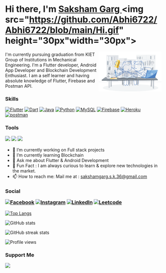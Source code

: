 ### <h1>Hi there,  I'm <a href="https://www.linkedin.com/in/sakshamsudo/" target="_blank"> Saksham Garg </a><img src="https://github.com/Abhi6722/Abhi6722/blob/main/Hi.gif" height="30px"width="30px"></h1>

<div>  
   <div>
      <img width="40%" align="right"  src="https://github.com/Abhi6722/Abhi6722/blob/main/workbench.svg" >
  </div>
I'm currently pursuing graduation from KIET Group of Institutions in Mechanical Engineering. I'm a Flutter developer, Android App Developer and Blockchain
Development Enthusiast. I am a self learner and having absolute knowledge of Flutter, Firebase and Postman API.
</div>





### Skills

<p align="left">
<a href="https://flutter.dev/" target="_blank" rel="noreferrer"><img src="https://raw.githubusercontent.com/danielcranney/readme-generator/main/public/icons/skills/flutter-colored.svg" width="36" height="36" alt="Flutter" /></a>
<a href="https://dart.dev/" target="_blank" rel="noreferrer"><img src="https://raw.githubusercontent.com/danielcranney/readme-generator/main/public/icons/skills/dart-colored.svg" width="36" height="36" alt="Dart" /></a>
<a href="https://www.oracle.com/java/" target="_blank" rel="noreferrer"><img src="https://raw.githubusercontent.com/danielcranney/readme-generator/main/public/icons/skills/java-colored.svg" width="36" height="36" alt="Java" /></a>
<a href="https://www.python.org/" target="_blank" rel="noreferrer"><img src="https://raw.githubusercontent.com/danielcranney/readme-generator/main/public/icons/skills/python-colored.svg" width="36" height="36" alt="Python" /></a>
<a href="https://www.mysql.com/" target="_blank" rel="noreferrer"><img src="https://raw.githubusercontent.com/danielcranney/readme-generator/main/public/icons/skills/mysql-colored.svg" width="36" height="36" alt="MySQL" /></a>
<a href="https://firebase.google.com/" target="_blank" rel="noreferrer"><img src="https://raw.githubusercontent.com/danielcranney/readme-generator/main/public/icons/skills/firebase-colored.svg" width="36" height="36" alt="Firebase" /></a>
<a href="https://www.heroku.com/" target="_blank" rel="noreferrer"><img src="https://raw.githubusercontent.com/danielcranney/readme-generator/main/public/icons/skills/heroku-colored.svg" width="36" height="36" alt="Heroku" /></a>
<a href="https://postman.com" target="_blank" rel="noreferrer"> <img src="https://www.vectorlogo.zone/logos/getpostman/getpostman-icon.svg"
alt="postman" width="36" height="36"/> </a>
</p>

   <div>
  <h3>Tools
    <p>
    <div>
   <img src="https://img.shields.io/badge/Visual_Studio_Code-0078D4?style=for-the-badge&logo=visual%20studio%20code&logoColor=white" />
   <img src="https://img.shields.io/badge/Android_Studio-3DDC84?style=for-the-badge&logo=android-studio&logoColor=white" />   
   <img src="https://img.shields.io/badge/IntelliJ_IDEA-000000.svg?style=for-the-badge&logo=intellij-idea&logoColor=white" />
      </div>  
   </p>
  </div>
  
  
- 🔭 I’m currently working on Full stack projects
- 🌱 I’m currently learning Blockchain
- 💬 Ask me about Flutter & Android Development 
- 🤟 Fun Fact : I am always curious to learn & explore new technologies in the market.
- 📫 How to reach me: Mail me at : sakshamgarg.s.k.36@gmail.com
   
   
<div>
  <h3>Social
    <p>
<div>
<a  href="https://www.facebook.com/profile.php?id=100009117466530" target="_blank"><img alt="Facebook" src=https://img.shields.io/badge/Facebook-%23FF0000.svg?style=for-the-badge&logo=Facebook&logoColor=white /></a>
<a  href="https://www.instagram.com/sakshamgarg88/" target="_blank"><img alt="Instagram" src=https://img.shields.io/badge/Instagram-%23FF0000.svg?style=for-the-badge&logo=Instagram&logoColor=white /></a>
<a  href="https://www.linkedin.com/in/sakshamsudo/" target="_blank"><img alt="LinkedIn" src="https://img.shields.io/badge/linkedin%20-%230077B5.svg?&style=for-the-badge&logo=linkedin&logoColor=white" /></a>
<a  href="https://leetcode.com/Saksham_Sudo/" target="_blank"><img alt="Leetcode" src=https://img.shields.io/badge/Leetcode-%23FF0000.svg?style=for-the-badge&logo=Leetcode&logoColor=White /></a>
</div>  
    </p>
  </div>

  <div>

[![Top Langs](https://github-readme-stats.vercel.app/api/top-langs/?username=SAKSHAM-SUDO&layout=compact)](https://github.com/anuraghazra/github-readme-stats)

![GitHub stats](https://github-readme-stats.vercel.app/api?username=SAKSHAM-SUDO&show_icons=true&count_private=true)  

![GitHub streak stats](https://github-readme-streak-stats.herokuapp.com/?user=SAKSHAM-SUDO)  

![Profile views](https://gpvc.arturio.dev/SAKSHAM-SUDO)


### Support Me

<a href="https://www.buymeacoffee.com/SAKSHAM-SUDO"><img src="https://cdn.buymeacoffee.com/buttons/v2/default-yellow.png" width="200" /></a>
